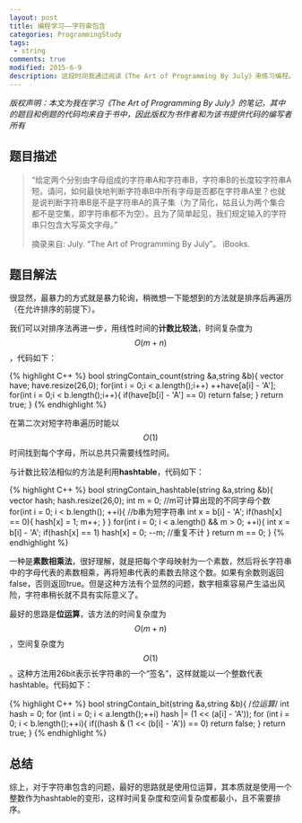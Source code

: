 ```yaml
---
layout: post
title: 编程学习——字符串包含
categories: ProgrammingStudy
tags: 
 - string
comments: true
modified: 2015-6-9
description: 这段时间我通过阅读《The Art of Programming By July》来练习编程。这一篇是有关字符串包含问题的学习笔记。
---
```


*版权声明：本文为我在学习《The Art of Programming By July》的笔记，其中的题目和例题的代码均来自于书中，因此版权为书作者和为该书提供代码的编写者所有*

## 题目描述
> “给定两个分别由字母组成的字符串A和字符串B，字符串B的长度较字符串A短。请问，如何最快地判断字符串B中所有字母是否都在字符串A里？也就是说判断字符串B是不是字符串A的真子集（为了简化，姑且认为两个集合都不是空集，即字符串都不为空）。且为了简单起见，我们规定输入的字符串只包含大写英文字母。”
> 
> 摘录来自: July. “The Art of Programming By July”。 iBooks. 

## 题目解法

很显然，最暴力的方式就是暴力轮询，稍微想一下能想到的方法就是排序后再遍历（在允许排序的前提下）。

我们可以对排序法再进一步，用线性时间的**计数比较法**，时间复杂度为$$O(m+n)$$，代码如下：

{% highlight C++ %}
bool stringContain_count(string &a,string &b){
    vector<int> have;
    have.resize(26,0);
    for(int i = 0;i < a.length();i++)
        ++have[a[i] - 'A'];
    for(int i = 0;i < b.length();i++){
        if(have[b[i] - 'A'] == 0)
            return false;
    }
    return true;
}
{% endhighlight %}

在第二次对短字符串遍历时能以$$O(1)$$时间找到每个字母，所以总共只需要线性时间。

与计数比较法相似的方法是利用**hashtable**，代码如下：

{% highlight C++ %}
bool stringContain_hashtable(string &a,string &b){
	vector<int> hash;
	hash.resize(26,0);
	int m = 0; //m可计算出现的不同字母个数
	for(int i = 0; i < b.length(); ++i){ //b串为短字符串
		int x = b[i] - 'A';
		if(hash[x] == 0){
			hash[x] = 1;
			m++;
		}
	}
	for(int i = 0; i < a.length() && m > 0; ++i){
		int x = b[i] - 'A';
		if(hash[x] == 1)
			hash[x] = 0;
			--m; //重复不计
	}
	return m == 0;
}
{% endhighlight %}

一种是**素数相乘法**，很好理解，就是把每个字母映射为一个素数，然后将长字符串中的字母代表的素数相乘，再将短串代表的素数去除这个数。如果有余数则返回false，否则返回true。但是这种方法有个显然的问题，数字相乘容易产生溢出风险，字符串稍长就不具有实际意义了。

最好的思路是**位运算**，该方法的时间复杂度为$$O(m+n)$$，空间复杂度为$$O(1)$$。这种方法用26bit表示长字符串的一个“签名”，这样就能以一个整数代表hashtable。代码如下：

{% highlight C++ %}
bool stringContain_bit(string &a,string &b){
/*位运算*/
    int hash = 0;
    for (int i = 0; i < a.length();++i)
        hash |= (1 << (a[i] - 'A'));
    for (int i = 0; i < b.length();++i){
        if((hash & (1 << (b[i] - 'A')) == 0)
            return false;
    }
    return true;
}
{% endhighlight %}

## 总结

综上，对于字符串包含的问题，最好的思路就是使用位运算，其本质就是使用一个整数作为hashtable的变形，这样时间复杂度和空间复杂度都最小，且不需要排序。
